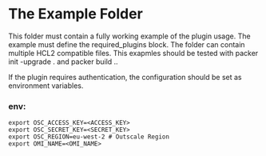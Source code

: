 # The Example Folder
This folder must contain a fully working example of the plugin usage. The example must define the required_plugins block.
The folder can contain multiple HCL2 compatible files. This exapmles should be tested with packer init -upgrade . and packer build ..

If the plugin requires authentication, the configuration should be set as environment variables. 

### env:
	export OSC_ACCESS_KEY=<ACCESS_KEY>
	export OSC_SECRET_KEY=<SECRET_KEY>
	export OSC_REGION=eu-west-2 # Outscale Region
	export OMI_NAME=<OMI_NAME>
